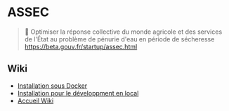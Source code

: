 # ASSEC

> 🚰 Optimiser la réponse collective du monde agricole et des services de l'État au problème de pénurie d'eau en période de sécheresse
https://beta.gouv.fr/startup/assec.html

## Wiki

- [Installation sous Docker](https://github.com/MTES-MCT/assec/wiki/Installation-sous-Docker)
- [Installation pour le développment en local](https://github.com/MTES-MCT/assec/wiki/Installation-Locale)
- [Accueil Wiki](https://github.com/MTES-MCT/assec/wiki)
